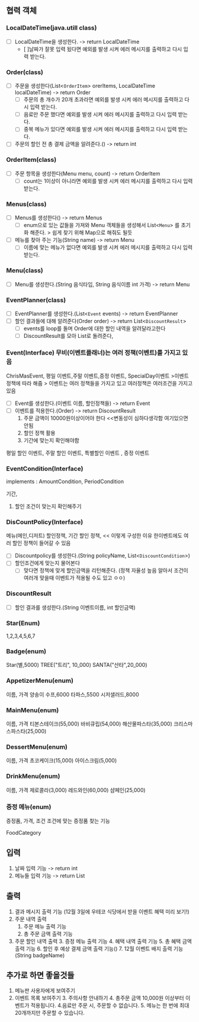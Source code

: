## 협력 객체
### LocalDateTime(java.utill class)
- [ ] LocalDateTime을 생성한다. -> return LocalDateTime 
    - [ ]날짜가 잘못 입력 됬다면 예외를 발생 시켜 에러 메시지를 출력하고 다시 입력 받는다.
### Order(class)
- [ ] 주문을 생성한다(List<`OrderItem`> orerItems, LocalDateTime localDateTime) -> return Order
    - [ ] 주문의 총 개수가 20개 초과라면 예외를 발생 시켜 에러 메시지를 출력하고 다시 입력 받는다.
    - [ ] 음료만 주문 했다면 예외를 발생 시켜 에러 메시지를 출력하고 다시 입력 받는다.
    - [ ] 중복 메뉴가 있다면 예외를 발생 시켜 에러 메시지를 출력하고 다시 입력 받는다.
- [ ] 주문의 할인 전 총 결제 금액을 알려준다.() -> return int

### OrderItem(class)
- [ ] 주문 항목을 생성한다(Menu menu, count) -> return OrderItem
    - [ ] count는 1이상이 아니라면 예외를 발생 시켜 에러 메시지를 출력하고 다시 입력 받는다.

### Menus(class)
- [ ] Menus를 생성한다() -> return Menus
    - [ ] enum으로 있는 값들을 가져와 Menu 객체들을 생성해서 List<`Menu`> 를 초기화 해준다. > 쉽게 찾기 위해 Map으로 해줘도 될듯
- [ ] 메뉴를 찾아 주는 기능(String name) -> return Menu
    - [ ] 이름에 맞는 메뉴가 없다면 예외를 발생 시켜 에러 메시지를 출력하고 다시 입력 받는다.
### Menu(class)
- [ ] Menu를 생성한다.(String 음식타입, String 음식이름 int 가격) -> return Menu

### EventPlanner(class)
- [ ] EventPlanner를 생성한다.(List<`Event` events) -> return EventPlanner
- [ ] 할인 결과들에 대해 알려준다(Order order) -> return List<`DiscountResult`>
    - [ ] events를 loop를 돌며 Order에 대한 할인 내역을 알려달라고한다 
    - [ ] DiscountResult를 모아 List로 돌려준다,
### Event(Interface)     무비(이벤트플래너)는 여러 정책(이벤트)를 가지고 있음
ChrisMasEvent, 평일 이벤트,주말 이벤트,증정 이벤트, SpecialDay이벤트     >이벤트 정책에 따라 해줌  > 이벤트는 여러 정책들을 가지고 있고 여러정책은 여러조건을 가지고 있음

- [ ] Event를 생성한다.(이벤트 이름, 할인정책들) -> return Event
- [ ] 이벤트를 적용한다.(Order) -> return DiscountResult
    1. 주문 금액이 10000원이상이어야 한다 <<변동성이 심하다생각함 여기있으면 안됨
    2. 할인 정책 활용
    3. 기간에 맞는지 확인해야함

평일 할인 이벤트, 주말 할인 이벤트, 특별할인 이벤트 , 증정 이벤트

### EventCondition(Interface)
implements : AmountCondition, PeriodCondition

기간,

1. 할인 조건이 맞는지 확인해주기

### DisCountPolicy(Interface)
메뉴(메인,디저트) 할인정책, 기간 할인 정책,   << 이렇게 구성한 이유 한이벤트에도 여러 할인 정책이 들어갈 수 있음
- [ ] Discountpolicy를 생성한다.(String policyName, List<`DiscountCondition`>)
- [ ] 할인조건에게 맞는지 물어본다
    - [ ] 맞다면 정책에 맞게 할인금액을 리턴해준다. (정책 자율성 높음 알아서 조건이 여러개 맞을때 이벤트가 적용될 수도 있고 ㅇㅇ)

### DiscountResult
- [ ] 할인 결과를 생성한다.(String 이벤트이름, int 할인금액)

### Star(Enum)
1,2,3,4,5,6,7



### Badge(enum)
Star(별,5000)
TREE("트리", 10_000)
SANTA("산타",20_000)
### AppetizerMenu(enum)
이름, 가격
양송이 수프,6000
타파스,5500
시저샐러드,8000
### MainMenu(enum)
이름, 가격
티본스테이크(55,000)
바비큐립(54,000)
해산물파스타(35,000)
크리스마스파스타(25,000)
### DessertMenu(enum)
이름, 가격
초코케이크(15,000)
아이스크림(5,000)
### DrinkMenu(enum)
이름, 가격
제로콜라(3,000)
레드와인(60,000)
샴페인(25,000)

### 증정 메뉴(enum)
증정품, 가격, 조건
조건에 맞는 증정품 찾는 기능

FoodCategory


## 입력
1. 날짜 입력 기능 -> return int
2. 메뉴들 입력 기능 -> return List<RequestMenuDto>

## 출력
1. 결과 메시지 출력 기능 (12월 3일에 우테코 식당에서 받을 이벤트 혜택 미리 보기!)
2. 주문 내역 출력
   1. 주문 메뉴 출력 기능
   2. 총 주문 금액 출력 기능
3. 주문 할인 내역 출력
   3. 증정 메뉴 출력 기능
   4. 혜택 내역 출력 기능
   5. 총 혜택 금액 출력 기능
   6. 할인 후 예상 결제 금액 출력 기능()
   7. 12월 이벤트 배지 출력 기능(String badgeName)


## 추가로 하면 좋을것들
1. 메뉴판 사용자에게 보여주기
2. 이벤트 목록 보여주기
   3. 주의사항 안내하기
      4. 총주문 금액 10,000원 이상부터 이벤트가 적용됩니다.
      4.음료만 주문 시, 주문할 수 없습니다. 
      5. 메뉴는 한 번에 최대 20개까지만 주문할 수 있습니다.

